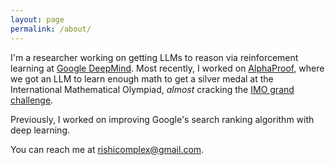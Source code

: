 ```yaml
---
layout: page
permalink: /about/
---
```


I'm a researcher working on getting LLMs to reason via reinforcement learning at [Google DeepMind](https://deepmind.google/). Most recently, I worked on [AlphaProof](https://deepmind.google/discover/blog/ai-solves-imo-problems-at-silver-medal-level/), where we got an LLM to learn enough math to get a silver medal at the International Mathematical Olympiad, _almost_ cracking the [IMO grand challenge](https://imo-grand-challenge.github.io/).

Previously, I worked on improving Google's search ranking algorithm with deep learning.

You can reach me at [rishicomplex@gmail.com](mailto:rishicomplex@gmail.com).